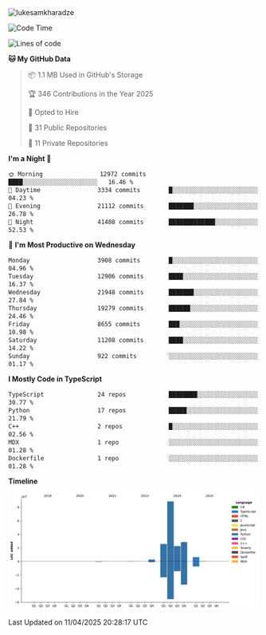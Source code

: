 <img src="https://komarev.com/ghpvc/?username=lukesamkharadze64&label=Profile%20Views&color=0e75b6&style=flat" alt="lukesamkharadze"/>

<!--START_SECTION:waka-->
![Code Time](http://img.shields.io/badge/Code%20Time-251%20hrs%202%20mins-blue)

![Lines of code](https://img.shields.io/badge/From%20Hello%20World%20I%27ve%20Written-173.6%20million%20lines%20of%20code-blue)

**🐱 My GitHub Data** 

> 📦 1.1 MB Used in GitHub's Storage 
 > 
> 🏆 346 Contributions in the Year 2025
 > 
> 💼 Opted to Hire
 > 
> 📜 31 Public Repositories 
 > 
> 🔑 11 Private Repositories 
 > 
**I'm a Night 🦉** 

```text
🌞 Morning                12972 commits       ████░░░░░░░░░░░░░░░░░░░░░   16.46 % 
🌆 Daytime                3334 commits        █░░░░░░░░░░░░░░░░░░░░░░░░   04.23 % 
🌃 Evening                21112 commits       ███████░░░░░░░░░░░░░░░░░░   26.78 % 
🌙 Night                  41408 commits       █████████████░░░░░░░░░░░░   52.53 % 
```
📅 **I'm Most Productive on Wednesday** 

```text
Monday                   3908 commits        █░░░░░░░░░░░░░░░░░░░░░░░░   04.96 % 
Tuesday                  12906 commits       ████░░░░░░░░░░░░░░░░░░░░░   16.37 % 
Wednesday                21948 commits       ███████░░░░░░░░░░░░░░░░░░   27.84 % 
Thursday                 19279 commits       ██████░░░░░░░░░░░░░░░░░░░   24.46 % 
Friday                   8655 commits        ███░░░░░░░░░░░░░░░░░░░░░░   10.98 % 
Saturday                 11208 commits       ████░░░░░░░░░░░░░░░░░░░░░   14.22 % 
Sunday                   922 commits         ░░░░░░░░░░░░░░░░░░░░░░░░░   01.17 % 
```


**I Mostly Code in TypeScript** 

```text
TypeScript               24 repos            ████████░░░░░░░░░░░░░░░░░   30.77 % 
Python                   17 repos            █████░░░░░░░░░░░░░░░░░░░░   21.79 % 
C++                      2 repos             █░░░░░░░░░░░░░░░░░░░░░░░░   02.56 % 
MDX                      1 repo              ░░░░░░░░░░░░░░░░░░░░░░░░░   01.28 % 
Dockerfile               1 repo              ░░░░░░░░░░░░░░░░░░░░░░░░░   01.28 % 
```



**Timeline**

![Lines of Code chart](https://raw.githubusercontent.com/LukeSamkharadze/LukeSamkharadze/main/assets/bar_graph.png)


 Last Updated on 11/04/2025 20:28:17 UTC
<!--END_SECTION:waka-->

<!--
[![Anurag's github stats](https://github-readme-stats.vercel.app/api?username=LukeSamkharadze&count_private=true&theme=dark&show_icons=true&custom_title=Github%20Stats)](https://github.com/anuraghazra/github-readme-stats)
[![willianrod's wakatime stats](https://github-readme-stats.vercel.app/api/wakatime?username=LukeSamkharadze&theme=dark&langs_count=9&custom_title=Weekly%20Stats)](https://github.com/anuraghazra/github-readme-stats)
[![Top Langs](https://github-readme-stats.vercel.app/api/top-langs/?username=LukeSamkharadze&theme=dark&langs_count=9&custom_title=Repositories)](https://github.com/anuraghazra/github-readme-stats)
<img alt="GitHub Stats" src="https://github-readme-stats.vercel.app/api?username=LukeSamkharadze&count_private=true&show_icons=true&include_all_commits=true&theme=dark">
-->
